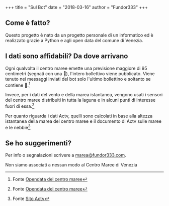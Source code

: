 +++
title = "Sul Bot"
date = "2018-03-16"
author = "Fundor333"
+++

## Come è fatto?

Questo progetto è nato da un progetto personale di un informatico ed è realizzato grazie a Python e agli open data del comune di Venezia.

## I dati sono affidabili? Da dove arrivano

Ogni qualvolta il centro maree emette una previsione maggiore di 95 centimetri (segnati con una 🌟), l'intero bollettivo viene pubblicato. Viene tenuto nei messaggi inviati del bot solo l'ultimo bollettino e soltanto se contiene 🌟.[^1]

[^1]:Fonte [Opendata del centro maree](https://www.comune.venezia.it/it/content/dati-e-statistiche-0)

Invece, per i dati del vento e della marea istantanea, vengono usati i sensori del centro maree distribuiti in tutta la laguna e in alcuni punti di interesse fuori di essa.[^2]

[^2]:Fonte [Opendata del centro maree](https://www.comune.venezia.it/it/content/dati-e-statistiche-0)

Per quanto riguarda i dati Actv, quelli sono calcolati in base alla altezza istantanea della marea del centro maree e il documento di Actv sulle maree e le nebbie[^3]

[^3]: Fonte [Sito Actv](http://actv.avmspa.it/it/content/acqua-alta-servizi-di-navigazione-previsti)

## Se ho suggerimenti?

Per info o segnalazioni scrivere a marea@fundor333.com.

Non siamo associati a nessun modo al Centro Maree di Venezia
